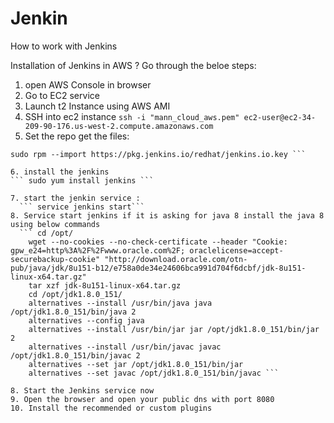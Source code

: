 # Jenkin
How to work with Jenkins

Installation of Jenkins in AWS ?
Go through the beloe steps:
1. open AWS Console in browser
2. Go to EC2 service
3. Launch t2 Instance using AWS AMI
4. SSH into ec2 instance
  ```ssh -i "mann_cloud_aws.pem" ec2-user@ec2-34-209-90-176.us-west-2.compute.amazonaws.com ```
5. Set the repo get the files:
  ``` sudo wget -O /etc/yum.repos.d/jenkins.repo https://pkg.jenkins.io/redhat/jenkins.repo
  sudo rpm --import https://pkg.jenkins.io/redhat/jenkins.io.key ```
  
6. install the jenkins
  ``` sudo yum install jenkins ```
  
7. start the jenkin service :
    ``` service jenkins start```
8. Service start jenkins if it is asking for java 8 install the java 8 using below commands
    ``` cd /opt/
      wget --no-cookies --no-check-certificate --header "Cookie: gpw_e24=http%3A%2F%2Fwww.oracle.com%2F; oraclelicense=accept-  securebackup-cookie" "http://download.oracle.com/otn-pub/java/jdk/8u151-b12/e758a0de34e24606bca991d704f6dcbf/jdk-8u151-linux-x64.tar.gz"
      tar xzf jdk-8u151-linux-x64.tar.gz 
      cd /opt/jdk1.8.0_151/ 
      alternatives --install /usr/bin/java java /opt/jdk1.8.0_151/bin/java 2
      alternatives --config java
      alternatives --install /usr/bin/jar jar /opt/jdk1.8.0_151/bin/jar 2
      alternatives --install /usr/bin/javac javac /opt/jdk1.8.0_151/bin/javac 2
      alternatives --set jar /opt/jdk1.8.0_151/bin/jar
      alternatives --set javac /opt/jdk1.8.0_151/bin/javac ```

8. Start the Jenkins service now
9. Open the browser and open your public dns with port 8080
10. Install the recommended or custom plugins
